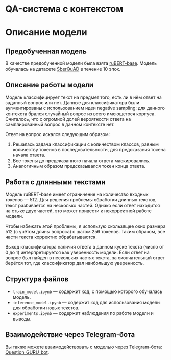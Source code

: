 # QA-система с контекстом
# Описание модели

## Предобученная модель

В качестве предобученной модели была взята [ruBERT-base](https://huggingface.co/DeepPavlov/rubert-base-cased). Модель обучалась на датасете [SberQuAD](https://huggingface.co/datasets/kuznetsoffandrey/sberquad) в течение 10 эпох.

## Описание работы модели

Модель классифицирует текст на предмет того, есть ли в нём ответ на заданный вопрос или нет. Данные для классификатора были аугментированы с использованием идеи negative sampling: для данного контекста брался случайный вопрос из всего имеющегося корпуса. Считалось, что с огромной долей вероятности ответа на сэмплированный вопрос в данном контексте нет.

Ответ на вопрос искался следующим образом:
1. Решалась задача классификации с количеством классов, равным количеству токенов в последовательности, для предсказания токена начала ответа.
2. Все токены до предсказанного начала ответа маскировались.
3. Аналогичным образом предсказывался токен конца ответа.

## Работа с длинными текстами

Модель ruBERT-base имеет ограничение на количество входных токенов — 512. Для решения проблемы обработки длинных текстов, текст разбивается на несколько частей. Однако если ответ находится на стыке двух частей, это может привести к некорректной работе модели.

Чтобы избежать этой проблемы, я использую скользящее окно размера 512 (с учётом длины вопроса) с шагом 256 токенов. Таким образом, все части текста корректно обрабатываются.

Выход классификатора наличия ответа в данном куске текста (число от 0 до 1) интерпретируется как уверенность модели. Если ответ на вопрос был найден в нескольких частях текста, за окончательный ответ берётся тот, где классификатор дал наибольшую уверенность.

## Структура файлов

- `train_model.ipynb` — содержит код, с помощью которого обучалась модель.
- `inference_model.ipynb` — содержит код для использования модели для обработки новых текстов.
- `experiments.ipynb` — содержит наблюдения по работе модели и выводы.

## Взаимодействие через Telegram-бота

Вы также можете взаимодействовать с моделью через Telegram-бота: [Question_GURU_bot](https://t.me/Question_GURU_bot).
